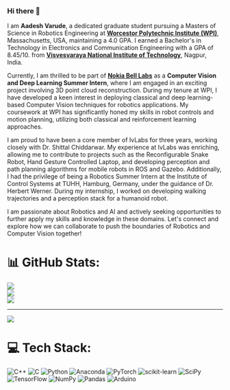 ### Hi there 👋
I am **Aadesh Varude**, a dedicated graduate student pursuing a Masters of Science in Robotics Engineering at **[Worcestor Polytechnic Institute (WPI)](https://www.wpi.edu/)**, Massachusetts, USA, maintaining a 4.0 GPA. I earned a Bachelor's in Technology in Electronics and Communication Engineering with a GPA of 8.45/10. from **[Visvesvaraya National Institute of Technology](https://vnit.ac.in/)**, Nagpur, India. 

Currently, I am thrilled to be part of **[Nokia Bell Labs](https://www.bell-labs.com/#gref)** as a **Computer Vision and Deep Learning Summer Intern**, where I am engaged in an exciting project involving 3D point cloud reconstruction. During my tenure at WPI, I have developed a keen interest in deploying classical and deep learning-based Computer Vision techniques for robotics applications. My coursework at WPI has significantly honed my skills in robot controls and motion planning, utilizing both classical and reinforcement learning approaches.

I am proud to have been a core member of IvLabs for three years, working closely with Dr. Shittal Chiddarwar. My experience at IvLabs was enriching, allowing me to contribute to projects such as the Reconfigurable Snake Robot, Hand Gesture Controlled Laptop, and developing perception and path planning algorithms for mobile robots in ROS and Gazebo. Additionally, I had the privilege of being a Robotics Summer Intern at the Institute of Control Systems at TUHH, Hamburg, Germany, under the guidance of Dr. Herbert Werner. During my internship, I worked on developing walking trajectories and a perception stack for a humanoid robot.

I am passionate about Robotics and AI and actively seeking opportunities to further apply my skills and knowledge in these domains. Let's connect and explore how we can collaborate to push the boundaries of Robotics and Computer Vision together!



# 📊 GitHub Stats:
![](https://github-readme-stats.vercel.app/api?username=AadeshVarude&theme=merko&hide_border=false&include_all_commits=true&count_private=false)<br/>
![](https://github-readme-streak-stats.herokuapp.com/?user=AadeshVarude&theme=merko&hide_border=false)<br/>
![](https://github-readme-stats.vercel.app/api/top-langs/?username=AadeshVarude&theme=merko&hide_border=false&include_all_commits=true&count_private=false&layout=compact)

---
[![](https://visitcount.itsvg.in/api?id=AadeshVarude&icon=0&color=0)](https://visitcount.itsvg.in)

# 💻 Tech Stack:
![C++](https://img.shields.io/badge/c++-%2300599C.svg?style=for-the-badge&logo=c%2B%2B&logoColor=white) ![C](https://img.shields.io/badge/c-%2300599C.svg?style=for-the-badge&logo=c&logoColor=white) ![Python](https://img.shields.io/badge/python-3670A0?style=for-the-badge&logo=python&logoColor=ffdd54) ![Anaconda](https://img.shields.io/badge/Anaconda-%2344A833.svg?style=for-the-badge&logo=anaconda&logoColor=white) ![PyTorch](https://img.shields.io/badge/PyTorch-%23EE4C2C.svg?style=for-the-badge&logo=PyTorch&logoColor=white) ![scikit-learn](https://img.shields.io/badge/scikit--learn-%23F7931E.svg?style=for-the-badge&logo=scikit-learn&logoColor=white) ![SciPy](https://img.shields.io/badge/SciPy-%230C55A5.svg?style=for-the-badge&logo=scipy&logoColor=%white) ![TensorFlow](https://img.shields.io/badge/TensorFlow-%23FF6F00.svg?style=for-the-badge&logo=TensorFlow&logoColor=white) ![NumPy](https://img.shields.io/badge/numpy-%23013243.svg?style=for-the-badge&logo=numpy&logoColor=white) ![Pandas](https://img.shields.io/badge/pandas-%23150458.svg?style=for-the-badge&logo=pandas&logoColor=white) ![Arduino](https://img.shields.io/badge/-Arduino-00979D?style=for-the-badge&logo=Arduino&logoColor=white)



